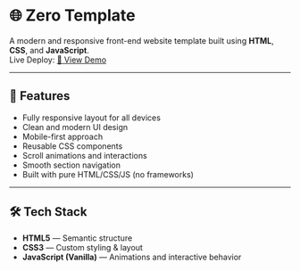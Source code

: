 # 🌐 Zero Template

A modern and responsive front-end website template built using **HTML**, **CSS**, and **JavaScript**.  
 Live Deploy: [🔗 View Demo](https://belal-salah1.github.io/Zero-template/)

---

## 🚀 Features

- Fully responsive layout for all devices
- Clean and modern UI design
- Mobile-first approach
- Reusable CSS components
- Scroll animations and interactions
- Smooth section navigation
- Built with pure HTML/CSS/JS (no frameworks)

---



## 🛠️ Tech Stack

- **HTML5** — Semantic structure
- **CSS3** — Custom styling & layout
- **JavaScript (Vanilla)** — Animations and interactive behavior


